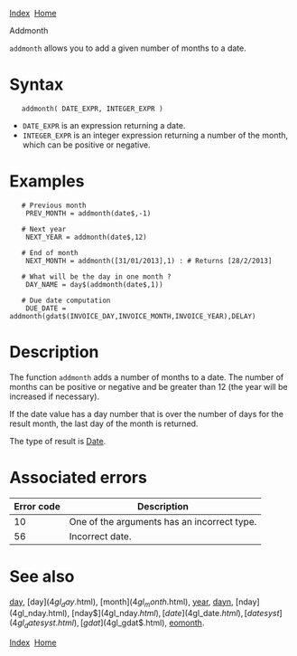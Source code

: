 [Index](index.html)  [Home](getting-started_home.html)

Addmonth

`addmonth` allows you to add a given number of months to a date.

# Syntax

```
   addmonth( DATE_EXPR, INTEGER_EXPR )
```

* `DATE_EXPR` is an expression returning a date.
* `INTEGER_EXPR` is an integer expression returning a number of the month, which can be positive or negative.

# Examples

```
   # Previous month
    PREV_MONTH = addmonth(date$,-1)

   # Next year
    NEXT_YEAR = addmonth(date$,12)

   # End of month
    NEXT_MONTH = addmonth([31/01/2013],1) : # Returns [28/2/2013]

   # What will be the day in one month ?
    DAY_NAME = day$(addmonth(date$,1))

   # Due date computation
    DUE_DATE = addmonth(gdat$(INVOICE_DAY,INVOICE_MONTH,INVOICE_YEAR),DELAY)
```

# Description

The function `addmonth` adds a number of months to a date. The number of months can be positive or negative and be greater than 12 (the year will be increased if necessary).

If the date value has a day number that is over the number of days for the result month, the last day of the month is returned.

The type of result is [Date](4gl_date.html).

# Associated errors

| Error code | Description |
| --- | --- |
| 10 | One of the arguments has an incorrect type. |
| 56 | Incorrect date. |

# See also

[day](4gl_day.html), [day$](4gl_day$.html), [month$](4gl_month$.html), [year](4gl_year.html), [dayn](4gl_day$.html), [nday](4gl_nday.html), [nday$](4gl_nday$.html), [date$](4gl_date$.html), [datesyst](4gl_datesyst.html), [gdat$](4gl_gdat$.html), [eomonth](4gl_eomonth.html).

  

[Index](index.html)  [Home](getting-started_home.html)